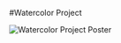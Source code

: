 #Watercolor Project

![Watercolor Project Poster](https://user-images.githubusercontent.com/73960535/155206786-8fec9419-274a-40ab-99d6-2af001e35e7f.jpg)
